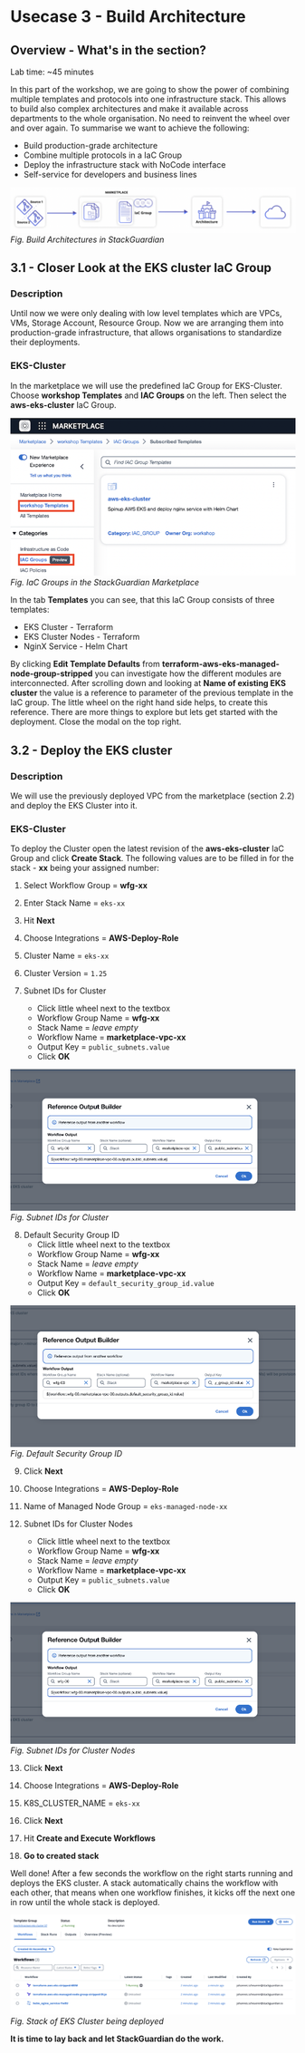 # Usecase 3 - Build Architecture

## Overview - What's in the section?
Lab time: ~45 minutes  

In this part of the workshop, we are going to show the power of combining multiple templates and protocols into one infrastructure stack. This allows to build also complex architectures and make it available across departments to the whole organisation. No need to reinvent the wheel over and over again. 
To summarise we want to achieve the following:

* Build production-grade architecture
* Combine multiple protocols in a IaC Group
* Deploy the infrastructure stack with NoCode interface
* Self-service for developers and business lines

![Usecase 3](image/usecase3.png)
_Fig. Build Architectures in StackGuardian_

## 3.1 - Closer Look at the EKS cluster IaC Group
### Description
Until now we were only dealing with low level templates which are VPCs, VMs, Storage Account, Resource Group. Now we are arranging them into production-grade infrastructure, that allows organisations to standardize their deployments. 

### EKS-Cluster
In the marketplace we will use the predefined IaC Group for EKS-Cluster. Choose **workshop Templates** and **IAC Groups** on the left. Then select the **aws-eks-cluster** IaC Group. 

![IaC Group](image/iac-group.png)  
_Fig. IaC Groups in the StackGuardian Marketplace_   

In the tab **Templates** you can see, that this IaC Group consists of three templates: 
* EKS Cluster - Terraform
* EKS Cluster Nodes - Terraform
* NginX Service - Helm Chart

By clicking **Edit Template Defaults** from **terraform-aws-eks-managed-node-group-stripped** you can investigate how the different modules are interconnected. After scrolling down and looking at **Name of existing EKS cluster** the value is a reference to parameter of the previous template in the IaC group. The little wheel on the right hand side helps, to create this reference. 
There are more things to explore but lets get started with the deployment. Close the modal on the top right.

## 3.2 - Deploy the EKS cluster 
### Description
We will use the previously deployed VPC from the marketplace (section 2.2) and deploy the EKS Cluster into it. 


### EKS-Cluster
To deploy the Cluster open the latest revision of the **aws-eks-cluster** IaC Group and click **Create Stack**. 
The following values are to be filled in for the stack - **xx** being your assigned number: 

1. Select Workflow Group = **wfg-xx**
2. Enter Stack Name = ``eks-xx``
3. Hit **Next**

4. Choose Integrations = **AWS-Deploy-Role**
5. Cluster Name = ``eks-xx``
6. Cluster Version = ``1.25``
7. Subnet IDs for Cluster 
    * Click little wheel next to the textbox
    * Workflow Group Name = **wfg-xx**
    * Stack Name = _leave empty_
    * Workflow Name = **marketplace-vpc-xx**
    * Output Key = ``public_subnets.value``
    * Click **OK**

![Subnet IDs](image/public-subnets.png)
_Fig. Subnet IDs for Cluster_

8. Default Security Group ID
    * Click little wheel next to the textbox
    * Workflow Group Name = **wfg-xx**
    * Stack Name = _leave empty_
    * Workflow Name = **marketplace-vpc-xx**
    * Output Key = ``default_security_group_id.value``
    * Click **OK**

![Default Security Group ID ](image/security-group.png)
_Fig. Default Security Group ID_

9. Click **Next**

10. Choose Integrations = **AWS-Deploy-Role**
11. Name of Managed Node Group = ``eks-managed-node-xx`` 
12. Subnet IDs for Cluster Nodes
    * Click little wheel next to the textbox
    * Workflow Group Name = **wfg-xx**
    * Stack Name = _leave empty_
    * Workflow Name = **marketplace-vpc-xx**
    * Output Key = ``public_subnets.value``
    * Click **OK**

![Subnet IDs](image/public-subnets.png)
_Fig. Subnet IDs for Cluster Nodes_

13. Click **Next**

14. Choose Integrations = **AWS-Deploy-Role**
15. K8S_CLUSTER_NAME = ``eks-xx``
16. Click **Next**

17. Hit **Create and Execute Workflows**
18. **Go to created stack**

Well done! After a few seconds the workflow on the right starts running and deploys the EKS cluster. 
A stack automatically chains the workflow with each other, that means when one workflow finishes, it kicks off the next one in row until the whole stack is deployed. 

![Stack Deploy](image/stack-deploy.png)
_Fig. Stack of EKS Cluster being deployed_


**It is time to lay back and let StackGuardian do the work.**